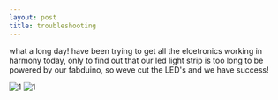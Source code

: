 ```yaml
---
layout: post
title: troubleshooting
---
```


what a long day! have been trying to get all the elcetronics working in harmony today, only to find out that our led light strip is too long to be powered by our fabduino, so weve cut the LED's and we have success! 

![1]({{site.baseurl}}/images/lightthursday1.jpg)
![1]({{site.baseurl}}/images/lightthursday3.jpg)